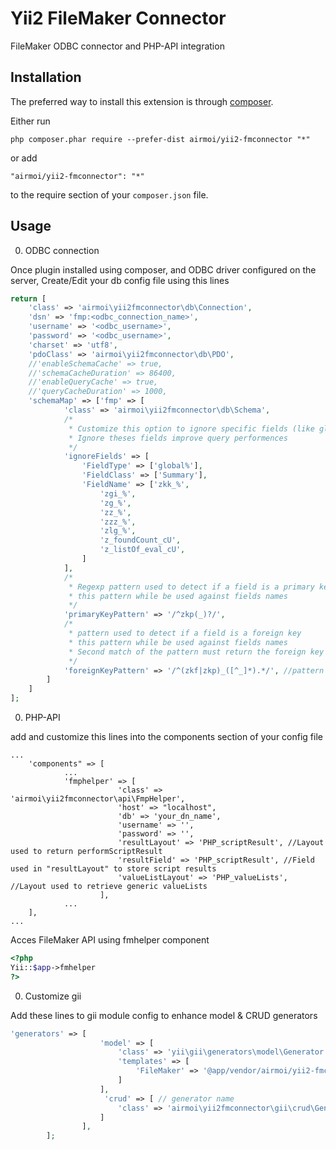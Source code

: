 Yii2 FileMaker Connector
========================
FileMaker ODBC connector and PHP-API integration

Installation
------------

The preferred way to install this extension is through [composer](http://getcomposer.org/download/).

Either run

```
php composer.phar require --prefer-dist airmoi/yii2-fmconnector "*"
```

or add

```
"airmoi/yii2-fmconnector": "*"
```

to the require section of your `composer.json` file.


Usage
-----
0. ODBC connection

Once plugin installed using composer, and ODBC driver configured on the server,
Create/Edit your db config file using this lines
```php
return [
    'class' => 'airmoi\yii2fmconnector\db\Connection',
    'dsn' => 'fmp:<odbc_connection_name>',
    'username' => '<odbc_username>',
    'password' => '<odbc_username>',
    'charset' => 'utf8',
    'pdoClass' => 'airmoi\yii2fmconnector\db\PDO',
    //'enableSchemaCache' => true,
    //'schemaCacheDuration' => 86400,
    //'enableQueryCache' => true,
    //'queryCacheDuration' => 1000,
    'schemaMap' => ['fmp' => [
            'class' => 'airmoi\yii2fmconnector\db\Schema',
            /* 
             * Customize this option to ignore specific fields (like global/utils fields) which you don't want to get access
             * Ignore theses fields improve query performences
             */
            'ignoreFields' => [
                'FieldType' => ['global%'],
                'FieldClass' => ['Summary'],
                'FieldName' => ['zkk_%',
                    'zgi_%',
                    'zg_%',
                    'zz_%',
                    'zzz_%',
                    'zlg_%',
                    'z_foundCount_cU',
                    'z_listOf_eval_cU',
                ]
            ],
            /* 
             * Regexp pattern used to detect if a field is a primary key
             * this pattern while be used against fields names
             */
            'primaryKeyPattern' => '/^zkp(_)?/',
            /* 
             * pattern used to detect if a field is a foreign key
             * this pattern while be used against fields names
             * Second match of the pattern must return the foreign key trigram (XXX)
             */
            'foreignKeyPattern' => '/^(zkf|zkp)_([^_]*).*/', //pattern used to detect if a field is a foreign key
        ]
    ]
];
```

0. PHP-API

add and customize this lines into the components section of your config file

```
...
    'components" => [
            ...
            'fmphelper' => [
                        'class' => 'airmoi\yii2fmconnector\api\FmpHelper',
                        'host' => "localhost",
                        'db' => 'your_dn_name',
                        'username' => '',
                        'password' => '',
                        'resultLayout' => 'PHP_scriptResult', //Layout used to return performScriptResult
                        'resultField' => 'PHP_scriptResult', //Field used in "resultLayout" to store script results
                        'valueListLayout' => 'PHP_valueLists', //Layout used to retrieve generic valueLists
                    ],
            ...
    ],
...
```

Acces FileMaker API using fmhelper component
```php
<?php 
Yii::$app->fmhelper
?>
```

0. Customize gii

Add these lines to gii module config to enhance model & CRUD generators
```php
'generators' => [
                    'model' => [
                        'class' => 'yii\gii\generators\model\Generator',
                        'templates' => [
                            'FileMaker' => '@app/vendor/airmoi/yii2-fmconnector/gii/templates/',
                        ]
                    ],
                     'crud' => [ // generator name
                        'class' => 'airmoi\yii2fmconnector\gii\crud\Generator', // generator class
                    ]
                ],
        ];
```

